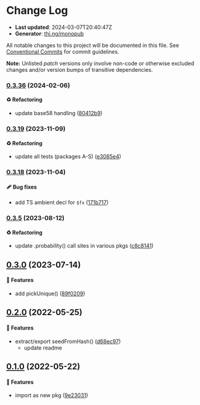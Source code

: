 # Change Log

- **Last updated**: 2024-03-07T20:40:47Z
- **Generator**: [thi.ng/monopub](https://thi.ng/monopub)

All notable changes to this project will be documented in this file.
See [Conventional Commits](https://conventionalcommits.org/) for commit guidelines.

**Note:** Unlisted _patch_ versions only involve non-code or otherwise excluded changes
and/or version bumps of transitive dependencies.

### [0.3.36](https://github.com/thi-ng/umbrella/tree/@thi.ng/random-fxhash@0.3.36) (2024-02-06)

#### ♻️ Refactoring

- update base58 handling ([80412b9](https://github.com/thi-ng/umbrella/commit/80412b9))

### [0.3.19](https://github.com/thi-ng/umbrella/tree/@thi.ng/random-fxhash@0.3.19) (2023-11-09)

#### ♻️ Refactoring

- update all tests (packages A-S) ([e3085e4](https://github.com/thi-ng/umbrella/commit/e3085e4))

### [0.3.18](https://github.com/thi-ng/umbrella/tree/@thi.ng/random-fxhash@0.3.18) (2023-11-04)

#### 🩹 Bug fixes

- add TS ambient decl for `$fx` ([171b717](https://github.com/thi-ng/umbrella/commit/171b717))

### [0.3.5](https://github.com/thi-ng/umbrella/tree/@thi.ng/random-fxhash@0.3.5) (2023-08-12)

#### ♻️ Refactoring

- update .probability() call sites in various pkgs ([c8c8141](https://github.com/thi-ng/umbrella/commit/c8c8141))

## [0.3.0](https://github.com/thi-ng/umbrella/tree/@thi.ng/random-fxhash@0.3.0) (2023-07-14)

#### 🚀 Features

- add pickUnique() ([89f0209](https://github.com/thi-ng/umbrella/commit/89f0209))

## [0.2.0](https://github.com/thi-ng/umbrella/tree/@thi.ng/random-fxhash@0.2.0) (2022-05-25)

#### 🚀 Features

- extract/export seedFromHash() ([d68ec97](https://github.com/thi-ng/umbrella/commit/d68ec97))
  - update readme

## [0.1.0](https://github.com/thi-ng/umbrella/tree/@thi.ng/random-fxhash@0.1.0) (2022-05-22)

#### 🚀 Features

- import as new pkg ([9e23031](https://github.com/thi-ng/umbrella/commit/9e23031))
